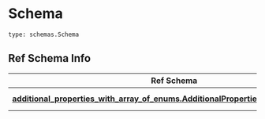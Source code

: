 # Schema
```
type: schemas.Schema
```

## Ref Schema Info
Ref Schema | Input Type | Output Type
---------- | ---------- | -----------
[**additional_properties_with_array_of_enums.AdditionalPropertiesWithArrayOfEnums**](../../../../../../../components/schema/additional_properties_with_array_of_enums.md) | [additional_properties_with_array_of_enums.AdditionalPropertiesWithArrayOfEnumsDictInput](../../../../../../../components/schema/additional_properties_with_array_of_enums.md#additionalpropertieswitharrayofenumsdictinput), [additional_properties_with_array_of_enums.AdditionalPropertiesWithArrayOfEnumsDict](../../../../../../../components/schema/additional_properties_with_array_of_enums.md#additionalpropertieswitharrayofenumsdict) | [additional_properties_with_array_of_enums.AdditionalPropertiesWithArrayOfEnumsDict](../../../../../../../components/schema/additional_properties_with_array_of_enums.md#additionalpropertieswitharrayofenumsdict)
